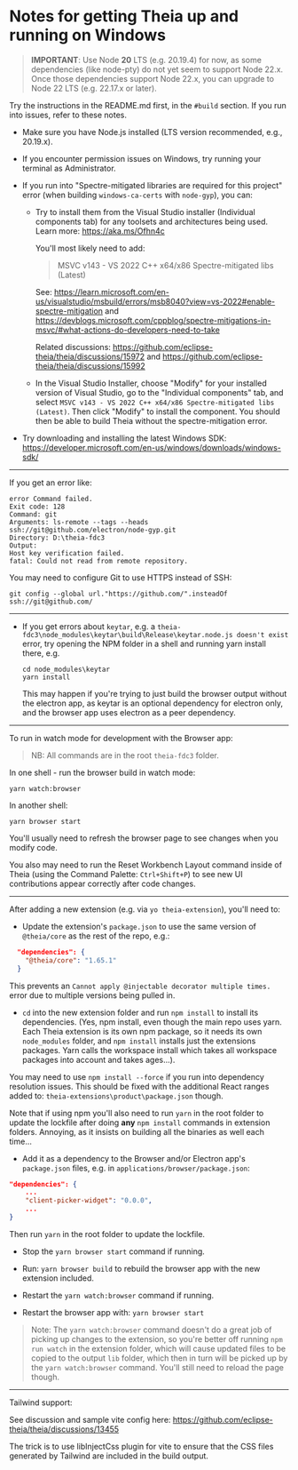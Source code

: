 # Notes for getting Theia up and running on Windows

> **IMPORTANT**: Use Node **20** LTS (e.g. 20.19.4) for now, as some dependencies (like node-pty) do not yet seem to support Node 22.x. Once those dependencies support Node 22.x, you can upgrade to Node 22 LTS (e.g. 22.17.x or later).

Try the instructions in the README.md first, in the `#build` section. If you run into issues, refer to these notes.

- Make sure you have Node.js installed (LTS version recommended, e.g., 20.19.x).

- If you encounter permission issues on Windows, try running your terminal as Administrator.

- If you run into "Spectre-mitigated libraries are required for this project" error (when building `windows-ca-certs` with `node-gyp`), you can:

  - Try to install them from the Visual Studio installer (Individual components tab) for any toolsets and architectures being used. Learn more: https://aka.ms/Ofhn4c

    You'll most likely need to add:

    > MSVC v143 - VS 2022 C++ x64/x86 Spectre-mitigated libs (Latest)

    See: https://learn.microsoft.com/en-us/visualstudio/msbuild/errors/msb8040?view=vs-2022#enable-spectre-mitigation and https://devblogs.microsoft.com/cppblog/spectre-mitigations-in-msvc/#what-actions-do-developers-need-to-take

    Related discussions: https://github.com/eclipse-theia/theia/discussions/15972 and https://github.com/eclipse-theia/theia/discussions/15992

  - In the Visual Studio Installer, choose "Modify" for your installed version of Visual Studio, go to the "Individual components" tab, and select `MSVC v143 - VS 2022 C++ x64/x86 Spectre-mitigated libs (Latest)`. Then click "Modify" to install the component. You should then be able to build Theia without the spectre-mitigation error.

- Try downloading and installing the latest Windows SDK: https://developer.microsoft.com/en-us/windows/downloads/windows-sdk/

---

If you get an error like:

```
error Command failed.
Exit code: 128
Command: git
Arguments: ls-remote --tags --heads ssh://git@github.com/electron/node-gyp.git
Directory: D:\theia-fdc3
Output:
Host key verification failed.
fatal: Could not read from remote repository.
```

You may need to configure Git to use HTTPS instead of SSH:

```
git config --global url."https://github.com/".insteadOf ssh://git@github.com/
```

---

- If you get errors about `keytar`, e.g. a `theia-fdc3\node_modules\keytar\build\Release\keytar.node.js doesn't exist` error, try opening the NPM folder in a shell and running yarn install there, e.g.
  ```
  cd node_modules\keytar
  yarn install
  ```
  This may happen if you're trying to just build the browser output without the electron app, as keytar is an optional dependency for electron only, and the browser app uses electron as a peer dependency.

---

To run in watch mode for development with the Browser app:

> NB: All commands are in the root `theia-fdc3` folder.

In one shell - run the browser build in watch mode:

```
yarn watch:browser
```

In another shell:

```
yarn browser start
```

You'll usually need to refresh the browser page to see changes when you modify code.

You also may need to run the Reset Workbench Layout command inside of Theia (using the Command Palette: `Ctrl+Shift+P`) to see new UI contributions appear correctly after code changes.

---

After adding a new extension (e.g. via `yo theia-extension`), you'll need to:

- Update the extension's `package.json` to use the same version of `@theia/core` as the rest of the repo, e.g.:

```json
  "dependencies": {
    "@theia/core": "1.65.1"
  }
```

This prevents an `Cannot apply @injectable decorator multiple times.` error due to multiple versions being pulled in.

- `cd` into the new extension folder and run `npm install` to install its dependencies. (Yes, npm install, even though the main repo uses yarn. Each Theia extension is its own npm package, so it needs its own `node_modules` folder, and `npm install` installs just the extensions packages. Yarn calls the workspace install which takes all workspace packages into account and takes ages...).

You may need to use `npm install --force` if you run into dependency resolution issues. This should be fixed with the additional React ranges added to: `theia-extensions\product\package.json` though.

Note that if using npm you'll also need to run `yarn` in the root folder to update the lockfile after doing **any** `npm install` commands in extension folders. Annoying, as it insists on building all the binaries as well each time...

- Add it as a dependency to the Browser and/or Electron app's `package.json` files, e.g. in `applications/browser/package.json`:

```json
"dependencies": {
    ...
    "client-picker-widget": "0.0.0",
    ...
}
```

Then run `yarn` in the root folder to update the lockfile.

- Stop the `yarn browser start` command if running.

- Run: `yarn browser build` to rebuild the browser app with the new extension included.

- Restart the `yarn watch:browser` command if running.

- Restart the browser app with: `yarn browser start`

> Note: The `yarn watch:browser` command doesn't do a great job of picking up changes to the extension, so you're better off running `npm run watch` in the extension folder, which will cause updated files to be copied to the output `lib` folder, which then in turn will be picked up by the `yarn watch:browser` command.  You'll still need to reload the page though.

---

Tailwind support:

See discussion and sample vite config here: https://github.com/eclipse-theia/theia/discussions/13455

The trick is to use libInjectCss plugin for vite to ensure that the CSS files generated by Tailwind are included in the build output.
